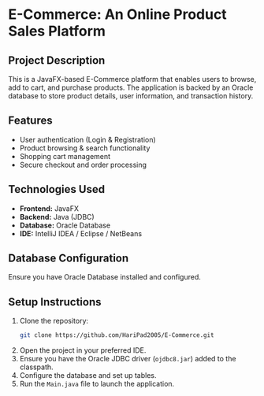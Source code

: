 # E-Commerce: An Online Product Sales Platform

## Project Description
This is a JavaFX-based E-Commerce platform that enables users to browse, add to cart, and purchase products. The application is backed by an Oracle database to store product details, user information, and transaction history.

## Features
- User authentication (Login & Registration)
- Product browsing & search functionality
- Shopping cart management
- Secure checkout and order processing

## Technologies Used
- **Frontend:** JavaFX
- **Backend:** Java (JDBC)
- **Database:** Oracle Database
- **IDE:** IntelliJ IDEA / Eclipse / NetBeans

## Database Configuration
Ensure you have Oracle Database installed and configured. 


## Setup Instructions
1. Clone the repository:
   ```sh
   git clone https://github.com/HariPad2005/E-Commerce.git
   ```
2. Open the project in your preferred IDE.
3. Ensure you have the Oracle JDBC driver (`ojdbc8.jar`) added to the classpath.
4. Configure the database and set up tables.
5. Run the `Main.java` file to launch the application.

```




